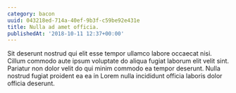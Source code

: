 ```yaml
---
category: bacon
uuid: 043218ed-714a-40ef-9b3f-c59be92e431e
title: Nulla ad amet officia.
publishedAt: '2018-10-11 12:37+00:00'
---
```


Sit deserunt nostrud qui elit esse tempor ullamco labore occaecat nisi. Cillum commodo aute ipsum voluptate do aliqua fugiat laborum elit velit sint. Pariatur non dolor velit do qui minim commodo ea tempor deserunt. Nulla nostrud fugiat proident ea ea in Lorem nulla incididunt officia laboris dolor officia deserunt.